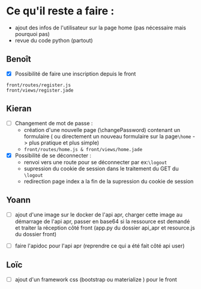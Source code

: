 # Ce qu'il reste a faire :

- ajout des infos de l'utilisateur sur la page home (pas nécessaire mais pourquoi pas)
- revue du code python (partout)

## Benoît 
- [x] Possibilité de faire une inscription depuis le front
```
front/routes/register.js
front/views/register.jade
```

## Kieran
- [ ] Changement de mot de passe :
    - création d'une nouvelle page (\changePassword) contenant un formulaire ( ou directement un nouveau formulaire sur la page```\home``` -> plus pratique et plus simple)
    - ```front/routes/home.js & front/views/home.jade```
- [x] Possibilité de se déconnecter :
    - renvoi vers une route pour se déconnecter par ex:```\logout``` 
    - supression du cookie de session dans le traitement du GET du ```\logout``` 
    - redirection page index a la fin de la supression du cookie de session

## Yoann

- [ ] ajout d'une image sur le docker de l'api apr, charger cette image au démarrage de l'api apr, passer en base64 si la ressource est demandé et traiter la réception côté front (app.py du dossier api_apr et resource.js du dossier front)


- [ ] faire l'apidoc pour l'api apr (reprendre ce qui a été fait côté api user)

## Loïc

- [ ] ajout d'un framework css (bootstrap ou materialize ) pour le front



